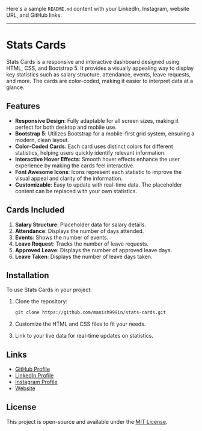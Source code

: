 Here's a sample `README.md` content with your LinkedIn, Instagram, website URL, and GitHub links:

---

# Stats Cards

Stats Cards is a responsive and interactive dashboard designed using HTML, CSS, and Bootstrap 5. It provides a visually appealing way to display key statistics such as salary structure, attendance, events, leave requests, and more. The cards are color-coded, making it easier to interpret data at a glance.

## Features

- **Responsive Design**: Fully adaptable for all screen sizes, making it perfect for both desktop and mobile use.
- **Bootstrap 5**: Utilizes Bootstrap for a mobile-first grid system, ensuring a modern, clean layout.
- **Color-Coded Cards**: Each card uses distinct colors for different statistics, helping users quickly identify relevant information.
- **Interactive Hover Effects**: Smooth hover effects enhance the user experience by making the cards feel interactive.
- **Font Awesome Icons**: Icons represent each statistic to improve the visual appeal and clarity of the information.
- **Customizable**: Easy to update with real-time data. The placeholder content can be replaced with your own statistics.

## Cards Included
1. **Salary Structure**: Placeholder data for salary details.
2. **Attendance**: Displays the number of days attended.
3. **Events**: Shows the number of events.
4. **Leave Request**: Tracks the number of leave requests.
5. **Approved Leave**: Displays the number of approved leave days.
6. **Leave Taken**: Displays the number of leave days taken.

## Installation

To use Stats Cards in your project:

1. Clone the repository:
   ```bash
   git clone https://github.com/manish999in/stats-cards.git
   ```

2. Customize the HTML and CSS files to fit your needs.

3. Link to your live data for real-time updates on statistics.

## Links

- [GitHub Profile](https://github.com/manish999in)
- [LinkedIn Profile](https://www.linkedin.com/in/frontend-developer-manish/)
- [Instagram Profile](https://www.instagram.com/manish999.in)
- [Website](https://manish999.in)

## License

This project is open-source and available under the [MIT License](LICENSE).

 
